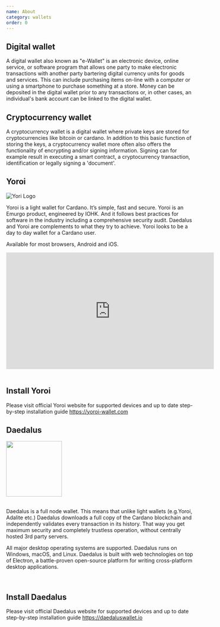 ```yaml
---
name: About
category: wallets
order: 0
---
```


## Digital wallet

A digital wallet also known as "e-Wallet" is an electronic device, online service, or software program that allows one party to make electronic transactions with another party bartering digital currency units for goods and services. This can include purchasing items on-line with a computer or using a smartphone to purchase something at a store. Money can be deposited in the digital wallet prior to any transactions or, in other cases, an individual's bank account can be linked to the digital wallet.

## Cryptocurrency wallet

A cryptocurrency wallet is a digital wallet where private keys are stored for cryptocurrencies like bitcoin or cardano. In addition to this basic function of storing the keys, a cryptocurrency wallet more often also offers the functionality of encrypting and/or signing information. Signing can for example result in executing a smart contract, a cryptocurrency transaction, identification or legally signing a 'document'.

<div class="pb-14"></div>

## Yoroi

<div class="text-center">

![Yori Logo](https://firebasestorage.googleapis.com/v0/b/vivid-pools.appspot.com/o/img%2Fyori-logo.png?alt=media&token=840296b7-097d-412e-8655-267f137ccccc)

</div>


Yoroi is a light wallet for Cardano. It’s simple, fast and secure. Yoroi is an Emurgo product, engineered by IOHK. And it follows best practices for software in the industry including a comprehensive security audit. Daedalus and Yoroi are complements to what they try to achieve. Yoroi looks to be a day to day wallet for a Cardano user.

Available for most browsers, Android and iOS.

<div class="text-center">
<iframe width="560" height="315" src="https://www.youtube.com/embed/DHtEgLMslIQ" title="YouTube video player" frameborder="0" allow="accelerometer; autoplay; clipboard-write; encrypted-media; gyroscope; picture-in-picture" allowfullscreen></iframe>
</div>

</br>

## Install Yoroi
Please visit official Yoroi website for supported devices and up to date step-by-step installation guide 
https://yoroi-wallet.com

<div class="pb-14"></div>

## Daedalus

<div class="text-center">

<img src="https://firebasestorage.googleapis.com/v0/b/vivid-pools.appspot.com/o/img%2Fdaedalus-logo.svg?alt=media&token=9c85f4df-ec3e-4e87-87f4-e4697c2d5a9c" width="150px" />

</div>

</br>

Daedalus is a full node wallet. This means that unlike light wallets (e.g.Yoroi, Adalite etc.) Daedalus downloads a full copy of the Cardano blockchain and independently validates every transaction in its history. That way you get maximum security and completely trustless operation, without centrally hosted 3rd party servers.

All major desktop operating systems are supported. Daedalus runs on Windows, macOS, and Linux. Daedalus is built with web technologies on top of Electron, a battle-proven open-source platform for writing cross-platform desktop applications.

</br>

## Install Daedalus
Please visit official Daedalus website for supported devices and up to date step-by-step installation guide 
https://daedaluswallet.io